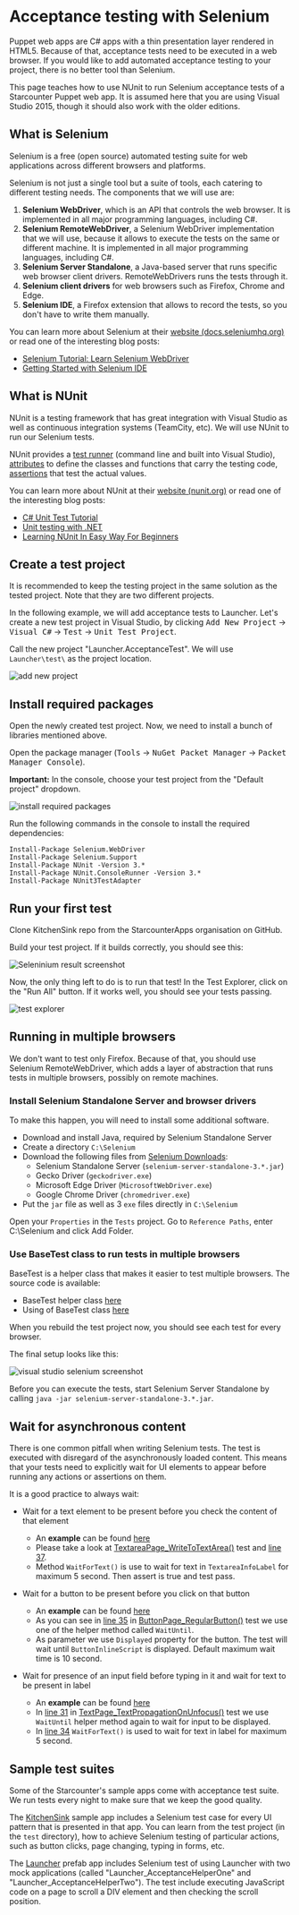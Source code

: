 # Acceptance testing with Selenium

Puppet web apps are C# apps with a thin presentation layer rendered in HTML5. Because of that, acceptance tests need to be executed in a web browser. If you would like to add automated acceptance testing to your project, there is no better tool than Selenium.

This page teaches how to use NUnit to run Selenium acceptance tests of a Starcounter Puppet web app. It is assumed here that you are using Visual Studio 2015, though it should also work with the older editions.

## What is Selenium

Selenium is a free (open source) automated testing suite for web applications across different browsers and platforms.

Selenium is not just a single tool but a suite of tools, each catering to different testing needs. The components that we will use are:

1. **Selenium WebDriver**, which is an API that controls the web browser. It is implemented in all major programming languages, including C#.
2. **Selenium RemoteWebDriver**, a Selenium WebDriver implementation that we will use, because it allows to execute the tests on the same or different machine. It is implemented in all major programming languages, including C#.
3. **Selenium Server Standalone**, a Java-based server that runs specific web browser client drivers. RemoteWebDrivers runs the tests through it.
4. **Selenium client drivers** for web browsers such as Firefox, Chrome and Edge.
3. **Selenium IDE**, a Firefox extension that allows to record the tests, so you don't have to write them manually.

You can learn more about Selenium at their [website (docs.seleniumhq.org)](http://docs.seleniumhq.org/docs/) or read one of the interesting blog posts:

- [Selenium Tutorial: Learn Selenium WebDriver](https://blog.udemy.com/selenium-ide-tutorial/)
- [Getting Started with Selenium IDE](http://www.softwaretestinghelp.com/selenium-ide-download-and-installation-selenium-tutorial-2/)

## What is NUnit

NUnit is a testing framework that has great integration with Visual Studio as well as continuous integration systems (TeamCity, etc). We will use NUnit to run our Selenium tests.

NUnit provides a [test runner](http://nunit.org/index.php?p=runningTests&r=2.6.4) (command line and built into Visual Studio), [attributes](http://nunit.org/index.php?p=attributes&r=2.6.4) to define the classes and functions that carry the testing code, [assertions](http://nunit.org/index.php?p=assertions&r=2.6.4) that test the actual values.

You can learn more about NUnit at their [website (nunit.org)](http://nunit.org/index.php?p=quickStart&r=2.6.4) or read one of the interesting blog posts:

- [C# Unit Test Tutorial](http://www.rhyous.com/programming-development/csharp-unit-test-tutorial/)
- [Unit testing with .NET](http://www.developerfusion.com/article/84847/unit-testing-with-net/)
- [Learning NUnit In Easy Way For Beginners](http://learnseleniumtesting.com/learning-nunit-in-easy-way-for-beginners/)

## Create a test project

It is recommended to keep the testing project in the same solution as the tested project. Note that they are two different projects.

In the following example, we will add acceptance tests to Launcher. Let's create a new test project in Visual Studio, by clicking <kbd>Add New Project</kbd> → <kbd>Visual C#</kbd> → <kbd>Test</kbd> → <kbd>Unit Test Project</kbd>.

Call the new project "Launcher.AcceptanceTest". We will use `Launcher\test\` as the project location.

![add new project](/assets/2016-04-01-13_03_00-Add-New-Project.png)

## Install required packages

Open the newly created test project. Now, we need to install a bunch of libraries mentioned above.

Open the package manager (<kbd>Tools</kbd> → <kbd>NuGet Packet Manager</kbd> → <kbd>Packet Manager Console</kbd>).

**Important:** In the console, choose your test project from the "Default project" dropdown.

![install required packages](/assets/2016-04-01-13_05_38-Launcher-Microsoft-Visual-Studio.png)

Run the following commands in the console to install the required dependencies:

```
Install-Package Selenium.WebDriver
Install-Package Selenium.Support
Install-Package NUnit -Version 3.*
Install-Package NUnit.ConsoleRunner -Version 3.*
Install-Package NUnit3TestAdapter
```

## Run your first test

Clone KitchenSink repo from the StarcounterApps organisation on GitHub.

Build your test project. If it builds correctly, you should see this:

![Seleninium result screenshot](/assets/2016-04-01-13_34_52-Launcher-Microsoft-Visual-Studio.png)

Now, the only thing left to do is to run that test! In the Test Explorer, click on the "Run All" button. If it works well, you should see your tests passing.

![test explorer](/assets/2016-04-01-13_40_22-Launcher-Microsoft-Visual-Studio.png)

## Running in multiple browsers

We don't want to test only Firefox. Because of that, you should use Selenium RemoteWebDriver, which adds a layer of abstraction that runs tests in multiple browsers, possibly on remote machines.

### Install Selenium Standalone Server and browser drivers

To make this happen, you will need to install some additional software.

- Download and install Java, required by Selenium Standalone Server
- Create a directory `C:\Selenium`
- Download the following files from [Selenium Downloads](http://docs.seleniumhq.org/download/):
  - Selenium Standalone Server (`selenium-server-standalone-3.*.jar`)
  - Gecko Driver (`geckodriver.exe`)
  - Microsoft Edge Driver (`MicrosoftWebDriver.exe`)
  - Google Chrome Driver (`chromedriver.exe`)
- Put the `jar` file as well as 3 `exe` files directly in `C:\Selenium`

Open your <code>Properties</code> in the <code>Tests</code> project. Go to <code>Reference Paths</code>, enter C:\Selenium and click Add Folder.

### Use BaseTest class to run tests in multiple browsers

BaseTest is a helper class that makes it easier to test multiple browsers. The source code is available:

- BaseTest helper class [here](https://github.com/StarcounterApps/KitchenSink/blob/master/test/KitchenSink.Tests/Test/BaseTest.cs)
- Using of BaseTest class [here](https://github.com/StarcounterApps/KitchenSink/blob/master/test/KitchenSink.Tests/Test/SectionBoolean/CheckboxPageTest.cs)

When you rebuild the test project now, you should see each test for every browser.

The final setup looks like this:

![visual studio selenium screenshot](/assets/2016-04-01-13_51_26-Launcher-Microsoft-Visual-Studio.png)

Before you can execute the tests, start Selenium Server Standalone by calling `java -jar selenium-server-standalone-3.*.jar`.

## Wait for asynchronous content

There is one common pitfall when writing Selenium tests. The test is executed with disregard of the asynchronously loaded content. This means that your tests need to explicitly wait for UI elements to appear before running any actions or assertions on them.

It is a good practice to always wait:

- Wait for a text element to be present before you check the content of that element

	- An **example** can be found [here](https://github.com/StarcounterApps/KitchenSink/blob/master/test/KitchenSink.Tests/Test/SectionString/TextareaPageTest.cs)	
	- Please take a look at [TextareaPage_WriteToTextArea()](https://github.com/StarcounterApps/KitchenSink/blob/master/test/KitchenSink.Tests/Test/SectionString/TextareaPageTest.cs#L29) test and [line 37](https://github.com/StarcounterApps/KitchenSink/blob/master/test/KitchenSink.Tests/Test/SectionString/TextareaPageTest.cs#L37).	
	- Method `WaitForText()` is use to wait for text in `TextareaInfoLabel` for maximum 5 second. Then assert is true and test pass.

- Wait for a button to be present before you click on that button

	- An **example** can be found [here](https://github.com/StarcounterApps/KitchenSink/blob/master/test/KitchenSink.Tests/Test/SectionNumber/ButtonPageTest.cs)	
	- As you can see in [line 35](https://github.com/StarcounterApps/KitchenSink/blob/master/test/KitchenSink.Tests/Test/SectionNumber/ButtonPageTest.cs#L35) in [ButtonPage_RegularButton()](https://github.com/StarcounterApps/KitchenSink/blob/master/test/KitchenSink.Tests/Test/SectionNumber/ButtonPageTest.cs) test we use one of the helper method called `WaitUntil`.	
	- As parameter we use `Displayed` property for the button. The test will wait until `ButtonInlineScript` is displayed. Default maximum wait time is 10 second.

- Wait for presence of an input field before typing in it and wait for text to be present in label

	- An **example** can be found [here](https://github.com/StarcounterApps/KitchenSink/blob/master/test/KitchenSink.Tests/Test/SectionString/TextPageTest.cs)
	- In [line 31](https://github.com/StarcounterApps/KitchenSink/blob/master/test/KitchenSink.Tests/Test/SectionString/TextPageTest.cs#L31) in [TextPage_TextPropagationOnUnfocus()](https://github.com/StarcounterApps/KitchenSink/blob/master/test/KitchenSink.Tests/Test/SectionString/TextPageTest.cs) test we use `WaitUntil` helper method again to wait for input to be displayed.	
	- In [line 34](https://github.com/StarcounterApps/KitchenSink/blob/master/test/KitchenSink.Tests/Test/SectionString/TextPageTest.cs#L34) `WaitForText()` is used to wait for text in label for maximum 5 second.



## Sample test suites

Some of the Starcounter's sample apps come with acceptance test suite. We run tests every night to make sure that we keep the good quality.

The [KitchenSink](https://github.com/StarcounterApps/KitchenSink) sample app includes a Selenium test case for every UI pattern that is presented in that app. You can learn from the test project (in the `test` directory), how to achieve Selenium testing of particular actions, such as button clicks, page changing, typing in forms, etc.

The [Launcher](https://github.com/StarcounterApps/Launcher) prefab app includes Selenium test of using Launcher with two mock applications (called "Launcher_AcceptanceHelperOne" and "Launcher_AcceptanceHelperTwo"). The test include executing JavaScript code on a page to scroll a DIV element and then checking the scroll position.

